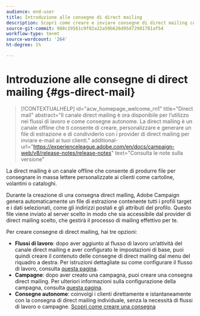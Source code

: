 ```yaml
---
audience: end-user
title: Introduzione alle consegne di direct mailing
description: Scopri come creare e inviare consegne di direct mailing con Adobe Campaign Web
source-git-commit: 980c19561c9f82a22a59b626d95d72981781af54
workflow-type: tm+mt
source-wordcount: '264'
ht-degree: 1%

---
```



# Introduzione alle consegne di direct mailing {#gs-direct-mail}

>[!CONTEXTUALHELP]
>id="acw_homepage_welcome_rn1"
>title="Direct mail"
>abstract="Il canale direct mailing è ora disponibile per l’utilizzo nei flussi di lavoro e come consegne autonome. La direct mailing è un canale offline che ti consente di creare, personalizzare e generare un file di estrazione e di condividerlo con i provider di direct mailing per inviare e-mail ai tuoi clienti."
>additional-url="https://experienceleague.adobe.com/en/docs/campaign-web/v8/release-notes/release-notes" text="Consulta le note sulla versione"


La direct mailing è un canale offline che consente di produrre file per consegnare in massa lettere personalizzate ai clienti come cartoline, volantini o cataloghi.

Durante la creazione di una consegna direct mailing, Adobe Campaign genera automaticamente un file di estrazione contenente tutti i profili target e i dati selezionati, come gli indirizzi postali e gli attributi del profilo. Questo file viene inviato al server scelto in modo che sia accessibile dal provider di direct mailing scelto, che gestirà il processo di mailing effettivo per te.

Per creare consegne di direct mailing, hai tre opzioni:

* **Flussi di lavoro**: dopo aver aggiunto al flusso di lavoro un’attività del canale direct mailing e aver configurato le impostazioni di base, puoi quindi creare il contenuto delle consegne di direct mailing dal menu del riquadro a destra. Per istruzioni dettagliate su come configurare il flusso di lavoro, consulta [questa pagina](../workflows/gs-workflow-creation.md).
* **Campagne**: dopo aver creato una campagna, puoi creare una consegna direct mailing. Per ulteriori informazioni sulla configurazione della campagna, consulta [questa pagina](../campaigns/gs-campaigns.md).
* **Consegne autonome**: coinvolgi i clienti direttamente e istantaneamente con la consegna di direct mailing individuale, senza la necessità di flussi di lavoro o campagne. [Scopri come creare una consegna](../msg/gs-deliveries.md)

<!--
<table style="table-layout:fixed"><tr style="border: 0;">
<td>
<a href="create-push.md">
<img alt="Lead" src="assets/do-not-localize/push_create.jpeg">
</a>
<div><a href="create-push.md"><strong>Create a push delivery</strong>
</div>
<p>
</td>
<td>
<a href="content-push.md">
<img alt="Infrequent" src="assets/do-not-localize/push_design.jpeg">
</a>
<div>
<a href="content-push.md"><strong>Design a push delivery<strong></strong></a>
</div>
<p></td>
<td>
<a href="send-push.md">
<img alt="Validation" src="assets/do-not-localize/push_send.jpeg">
</a>
<div>
<a href="send-push.md"><strong>Send a push delivery</strong></a>
</div>
<p>
</td>
<td>
<a href="send-push.md">
<img alt="Validation" src="assets/do-not-localize/push_report.jpeg">
</a>
<div>
<a href="send-push.md"><strong>Push delivery report</strong></a>
</div>
<p>
</td>
</tr></table>
-->
